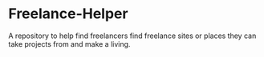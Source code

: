 # Freelance-Helper
A repository to help find freelancers find freelance sites or places they can take projects from and make a living.
